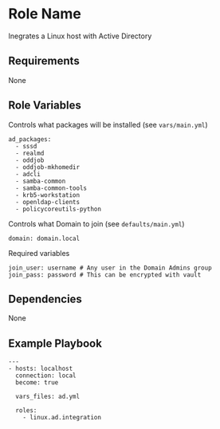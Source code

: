 Role Name
=========

Inegrates a Linux host with Active Directory

Requirements
------------

None

Role Variables
--------------

Controls what packages will be installed (see `vars/main.yml`)

    ad_packages:
      - sssd
      - realmd
      - oddjob
      - oddjob-mkhomedir 
      - adcli 
      - samba-common
      - samba-common-tools 
      - krb5-workstation 
      - openldap-clients 
      - policycoreutils-python 

Controls what Domain to join (see `defaults/main.yml`)

    domain: domain.local

Required variables

    join_user: username # Any user in the Domain Admins group
    join_pass: password # This can be encrypted with vault

Dependencies
------------

None

Example Playbook
----------------

    ---
    - hosts: localhost
      connection: local
      become: true

      vars_files: ad.yml

      roles:
        - linux.ad.integration

